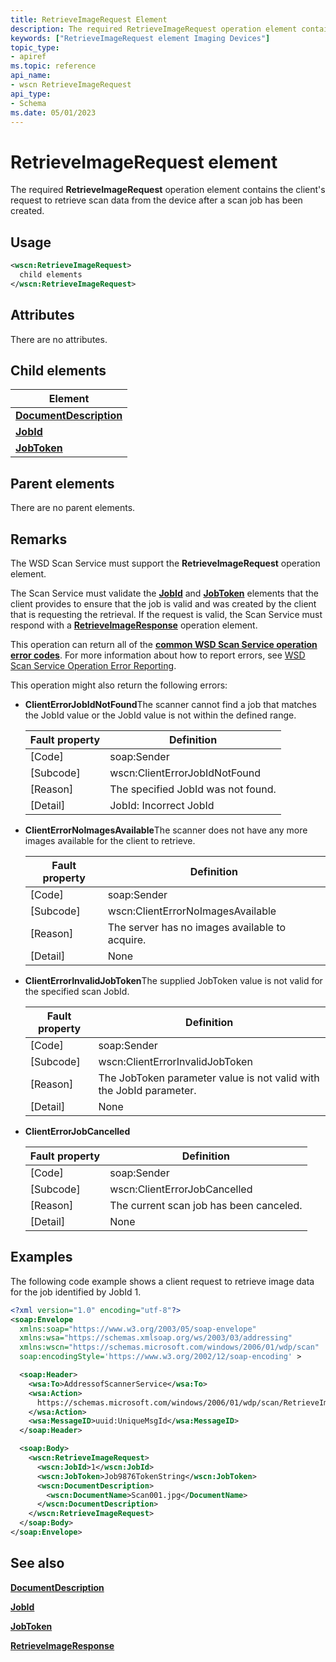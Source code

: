```yaml
---
title: RetrieveImageRequest Element
description: The required RetrieveImageRequest operation element contains the client's request to retrieve scan data from the device after a scan job has been created.
keywords: ["RetrieveImageRequest element Imaging Devices"]
topic_type:
- apiref
ms.topic: reference
api_name:
- wscn RetrieveImageRequest
api_type:
- Schema
ms.date: 05/01/2023
---
```


# RetrieveImageRequest element

The required **RetrieveImageRequest** operation element contains the client's request to retrieve scan data from the device after a scan job has been created.

## Usage

```xml
<wscn:RetrieveImageRequest>
  child elements
</wscn:RetrieveImageRequest>
```

## Attributes

There are no attributes.

## Child elements

| Element |
|--|
| [**DocumentDescription**](documentdescription.md) |
| [**JobId**](jobid.md) |
| [**JobToken**](jobtoken.md) |

## Parent elements

There are no parent elements.

## Remarks

The WSD Scan Service must support the **RetrieveImageRequest** operation element.

The Scan Service must validate the [**JobId**](jobid.md) and [**JobToken**](jobtoken.md) elements that the client provides to ensure that the job is valid and was created by the client that is requesting the retrieval. If the request is valid, the Scan Service must respond with a [**RetrieveImageResponse**](retrieveimageresponse.md) operation element.

This operation can return all of the [**common WSD Scan Service operation error codes**](common-wsd-scan-service-operation-error-codes.md). For more information about how to report errors, see [WSD Scan Service Operation Error Reporting](wsd-scan-service-operation-error-reporting.md).

This operation might also return the following errors:

- **ClientErrorJobIdNotFound**The scanner cannot find a job that matches the JobId value or the JobId value is not within the defined range.

    | Fault property | Definition |
    |--|--|
    | \[Code\] | soap:Sender |
    | \[Subcode\] | wscn:ClientErrorJobIdNotFound |
    | \[Reason\] | The specified JobId was not found. |
    | \[Detail\] | JobId: Incorrect JobId |

- **ClientErrorNoImagesAvailable**The scanner does not have any more images available for the client to retrieve.

    | Fault property | Definition |
    |--|--|
    | \[Code\] | soap:Sender |
    | \[Subcode\] | wscn:ClientErrorNoImagesAvailable |
    | \[Reason\] | The server has no images available to acquire. |
    | \[Detail\] | None |

- **ClientErrorInvalidJobToken**The supplied JobToken value is not valid for the specified scan JobId.

    | Fault property | Definition |
    |--|--|
    | \[Code\] | soap:Sender |
    | \[Subcode\] | wscn:ClientErrorInvalidJobToken |
    | \[Reason\] | The JobToken parameter value is not valid with the JobId parameter. |
    | \[Detail\] | None |

- **ClientErrorJobCancelled**

    | Fault property | Definition |
    |--|--|
    | \[Code\] | soap:Sender |
    | \[Subcode\] | wscn:ClientErrorJobCancelled |
    | \[Reason\] | The current scan job has been canceled. |
    | \[Detail\] | None |

## Examples

The following code example shows a client request to retrieve image data for the job identified by JobId 1.

```xml
<?xml version="1.0" encoding="utf-8"?>
<soap:Envelope
  xmlns:soap="https://www.w3.org/2003/05/soap-envelope"
  xmlns:wsa="https://schemas.xmlsoap.org/ws/2003/03/addressing"
  xmlns:wscn="https://schemas.microsoft.com/windows/2006/01/wdp/scan"
  soap:encodingStyle='https://www.w3.org/2002/12/soap-encoding' >

  <soap:Header>
    <wsa:To>AddressofScannerService</wsa:To>
    <wsa:Action>
      https://schemas.microsoft.com/windows/2006/01/wdp/scan/RetrieveImage
    </wsa:Action>
    <wsa:MessageID>uuid:UniqueMsgId</wsa:MessageID>
  </soap:Header>

  <soap:Body>
    <wscn:RetrieveImageRequest>
      <wscn:JobId>1</wscn:JobId>
      <wscn:JobToken>Job9876TokenString</wscn:JobToken>
      <wscn:DocumentDescription>
        <wscn:DocumentName>Scan001.jpg</DocumentName>
      </wscn:DocumentDescription>
    </wscn:RetrieveImageRequest>
  </soap:Body>
</soap:Envelope>
```

## See also

[**DocumentDescription**](documentdescription.md)

[**JobId**](jobid.md)

[**JobToken**](jobtoken.md)

[**RetrieveImageResponse**](retrieveimageresponse.md)
